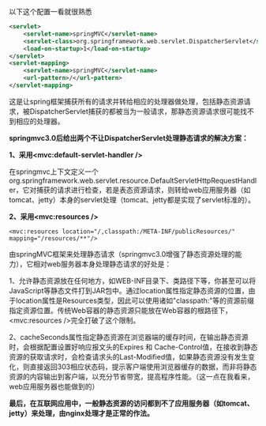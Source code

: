 以下这个配置一看就很熟悉

```xml
<servlet>
    <servlet-name>springMVC</servlet-name>
    <servlet-class>org.springframework.web.servlet.DispatcherServlet</servlet-class>
    <load-on-startup>1</load-on-startup>
</servlet>
<servlet-mapping>
    <servlet-name>springMVC</servlet-name>
    <url-pattern>/</url-pattern>
</servlet-mapping>
```

这是让spring框架捕获所有的请求并转给相应的处理器做处理，包括静态资源请求，被DispatcherServlet捕获的都被当为一般请求，那静态资源请求很可能找不到相应的处理器。



**springmvc3.0后给出两个不让DispatcherServlet处理静态请求的解决方案：** 

**1、采用<mvc:default-servlet-handler />**

在springmvc上下文定义一个org.springframework.web.servlet.resource.DefaultServletHttpRequestHandler，它对捕获的请求进行检查，若是表态资源请求，则转给web应用服务器（如tomcat、jetty）本身的servlet处理（tomcat、jetty都是实现了servlet标准的）。

**2、采用<mvc:resources />**

```
<mvc:resources location="/,classpath:/META-INF/publicResources/" mapping="/resources/**"/>
```

由springMVC框架来处理静态请求（springmvc3.0增强了静态资源处理的能力），它相对web服务器本身处理静态请求的好处是：

1、允许静态资源放在任何地方，如WEB-INF目录下、类路径下等，你甚至可以将JavaScript等静态文件打到JAR包中。通过location属性指定静态资源的位置，由于location属性是Resources类型，因此可以使用诸如"classpath:"等的资源前缀指定资源位置。传统Web容器的静态资源只能放在Web容器的根路径下，<mvc:resources />完全打破了这个限制。

2、cacheSeconds属性指定静态资源在浏览器端的缓存时间，在输出静态资源时，会根据配置设置好响应报文头的Expires 和 Cache-Control值，在接收到静态资源的获取请求时，会检查请求头的Last-Modified值，如果静态资源没有发生变化，则直接返回303相应状态码，提示客户端使用浏览器缓存的数据，而非将静态资源的内容输出到客户端，以充分节省带宽，提高程序性能。（这一点在我看来，web应用服务器也能做到的）



**最后，在互联网应用中，一般静态资源的访问都到不了应用服务器（如tomcat、jetty）来处理，由nginx处理才是正常的作法。**



